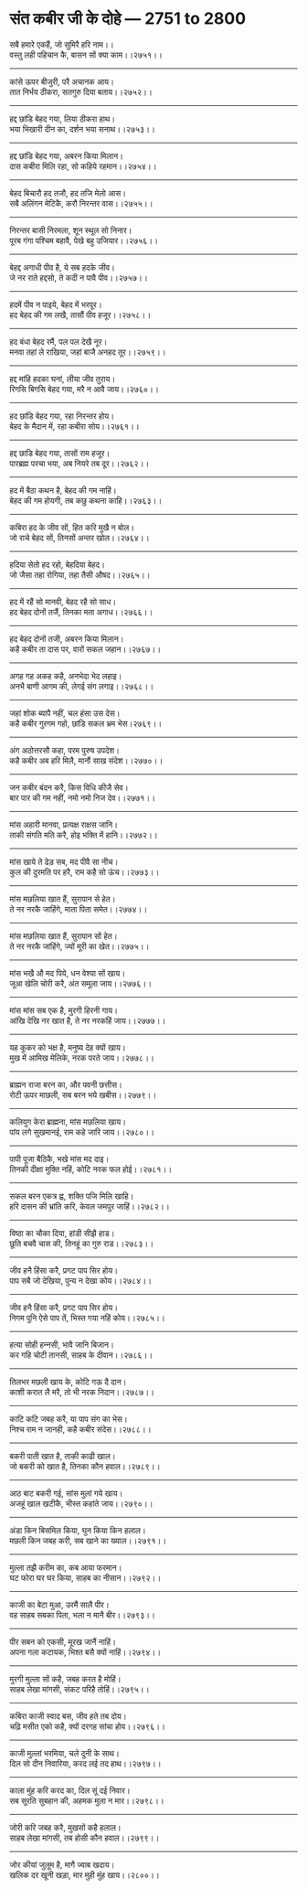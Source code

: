 # संत कबीर जी के दोहे — 2751 to 2800

सबै हमारे एकहैं, जो सुमिरै हरि नाम।।\
वस्‍तु लही पहिचान कै, बासन सों क्‍या काम।।२७५१।।

---

कांसे ऊपर बीजुरी, परै अचानक आय।\
तात निर्भय ठीकरा, सतगुरु दिया बताय।।२७५२।।

---

हद्द छांड‍ि बेहद गया, लिया ठीकरा हाथ।\
भया भिखारी दीन का, दर्शन भया सनाथ।।२७५३।।

---

हद्द छांडि बेहद गया, अबरन किया मिलान।\
दास कबीरा मिलि रहा, सो कहिये रहमान।।२७५४।।

---

बेहद बिचारौ हद तजौ, हद तजि मेलो आस।\
सबै अलिंगन मेटिकै, करौ निरन्‍तर वास।।२७५५।।

---

निरन्‍तर बासी निरमला, शून स्‍थूल सो निनार।\
पूरब गंगा पश्चिम बहावै, पेखे बहु उजियार।।२७५६।।

---

बेहद्द अगाधी पीव है, ये सब हदके जीव।\
जे नर राते हद्दसो, ते कदी न पावै पीव।।२७५७।।

---

हदमें पीव न पाइये, बेहद में भरपूर।\
हद बेहद की गम लखै, तासौं पीव हजूर।।२७५८।।

---

हद बंधा बेहद रमैं, पल पल देखै नूर।\
मनवा तहां ले राखिया, जहां बाजै अनहद तूर।।२७५९।।

---

हद्द मांहि हदका घनां, लीया जीव तुराय।\
रिगसि बिगसि बेहद गया, मरै न आवै जाय।।२७६०।।

---

हद छांडि बेहद गया, रहा निरन्‍तर होय।\
बेहद के मैदान में, रहा कबीरा सोय।।२७६१।।

---

हद्द छाडि बेहद गया, तासों राम हजूर।\
पारब्रह्म परचा भया, अब नियरे तब दूर।।२७६२।।

---

हद में बैठा कथन है, बेहद की गम नाहिं।\
बेहद की गम होयगी, तब कछु कथना काहि।।२७६३।।

---

कबिरा हद के जीव सों, हित करि मुखै न बोल।\
जो राचे बेहद सों, तिनसों अन्‍तर खोल।।२७६४।।

---

हदिया सेतो हद रहो, बेहदिया बेहद।\
जो जैसा तहा रोगिया, तहा तैसी औषद।।२७६५।।

---

हद में रहैं सो मानवी, बेहद रहै सो साध।\
हद बेहद दोनों तजैं, तिनका मता अगाध।।२७६६।।

---

हद बेहद दोनों तजी, अबरन किया मिलान।\
कहै कबीर ता दास पर, वारों सकल जहान।।२७६७।।

---

अगह गह अकह कहै, अनभेदा भेद लहाइ।\
अनभै बाणी आगम की, लेगई संग लगाइ।।२७६८।।

---

जहां शोक ब्‍यापै नहीं, चल हंसा उस देस।\
कहै कबीर गुरगम गहो, छांडि सकल भ्रम भेस।२७६९।।

---

अंग अठोत्तरसौ कहा, परम पुरुष उपदेश।\
कहै कबीर अब हरि मिलै, मानौं साख संदेश।।२७७०।।

---

जन कबीर बंदन करै, किस विधि कीजै सेव।\
बार पार की गम नहीं, नमो नमो निज देव।।२७७१।।

---

मांस अहारी मानवा, प्रत्‍यक्ष राक्षस जानि।\
ताकी संगति मति करै, होइ भक्ति में हानि।।२७७२।।

---

मांस खाये ते ढेड़ सब, मद पीवै सा नीच।\
कुल की दुरमति पर हरै, राम कहै सो ऊंच।।२७७३।।

---

मांस मछलिया खात हैं, सुरापान से हेत।\
ते नर नरकै जाहिंगे, माता पिता समेत।।२७७४।।

---

मांस मछलिया खात हैं, सुरापान सों हेत।\
ते नर नरकै जांहिंगे, ज्‍यों मूरी का खेत।।२७७५।।

---

मांस भखै औ मद पिये, धन वेश्‍या सों खाय।\
जूआ खेलि चोरी करै, अंत समूला जाय।।२७७६।।

---

मांस मांस सब एक है, मुरगी हिरनी गाय।\
आंखि देखि नर खात है, ते नर नरकहिं जाय।।२७७७।।

---

यह कूकर को भक्ष है, मनुष्‍य देह क्‍यों खाय।\
मुख में आमिख मेलिके, नरक परते जाय।।२७७८।।

---

ब्राह्मन राजा बरन का, और पवनी छत्तीस।\
रोटी ऊपर माछली, सब बरन भये खबीस।।२७७९।।

---

कलियुग केरा ब्राह्मना, मांस मछलिया खाय।\
पांय लगे सुखमानई, राम कहे जारि जाय।।२७८०।।

---

पापी पूजा बैठिकै, भखे मांस मद दाइ।\
तिनकी दीक्षा मुक्ति नहिं, कोटि नरक फल होई।।२७८१।।

---

सकल बरन एकत्र ह्व, शक्ति पजि मिलि खाहि।\
हरि दासन की भ्रांति करि, केवल जमपुर जाहिं।।२७८२।।

---

विष्‍ठा का चौका दिया, हांडी सीझै हाड।\
छूति बचवै चास की, तिनहूं का गुरु राड।।२७८३।।

---

जीव हनै हिंसा करै, प्रगट पाप सिर होय।\
पाप सबै जो देखिया, पुन्‍य न देखा कोय।।२७८४।।

---

जीव हनै हिंसा करै, प्रगट पाप सिर होय।\
निगम पुनि ऐसे पाप तें, भिस्‍त गया नहिं कोय।।२७८५।।

---

हत्‍या सोही हन्‍नसी, भावै जानि बिजान।\
कर गहि चोटी तानसी, साहब के दीवान।।२७८६।।

---

तिलभर मछली खाय के, कोटि गऊ दै दान।\
काशी करात लै मरै, तो भी नरक निदान।।२७८७।।

---

काटि कटि जबह करै, या पाप संग का भेस।\
निश्‍च राम न जानही, कहै कबीर संदेस।।२७८८।।

---

बकरी पाती खात है, ताकी काढी खाल।\
जो बकरी को खात है, तिनका कौन हवाल।।२७८९।।

---

आठ बाट बकरी गई, सांस मुलां गये खाय।\
अजहूं खाल खटीकै, भीस्‍त कहांते जाय।।२७९०।।

---

अंडा किन बिसमिल किया, घुन किया किन हलाल।\
मछली किन जबह करी, सब खाने का ख्‍याल।।२७९१।।

---

मुल्‍ला तझै करीम का, कब आया फरमान।\
घट फोरा घर घर किया, साहब का नीसान।।२७९२।।

---

काजी का बेटा मुआ, उरमैं सालै पीर।\
वह साहब सबका पिता, भला न मानै बीर।।२७९३।।

---

पीर सबन को एकसी, मूरख जानैं नाहिं।\
अपना गला कटायक, भिश्‍त बसै क्‍यों नाहिं।।२७९४।।

---

मुरगी मुल्‍ला सों कहै, जबह करत है मोहिं।\
साहब लेखा मांगसी, संकट परिहै तोहिं।।२७९५।।

---

कबिरा काजी स्‍वाद बस, जीव हते तब दोय।\
चढ़‍ि मसीत एको कहै, क्‍यों दरगह सांचा होय।।२७९६।।

---

काजी मुल्‍लां भरमिया, चले दुनी के साथ।\
दिल सो दीन निवारिया, करद लई तद हाथ।।२७९७।।

---

काला मुंह करि करद का, दिल सूं दई निवार।\
सब सूरति सुबहान की, अहमक मुला न मार।।२७९८।।

---

जोरी करि जबह करै, मुखसों कहै हलाल।\
साहब लेखा मांगसी, तब होसी कौन हवाल।।२७९९।।

---

जोर कीयां जुलूम है, मागै ज्‍वाब खदाय।\
खलिक दर खूनी खड़ा, मार मुही मुंह खाय।।२८००।।
